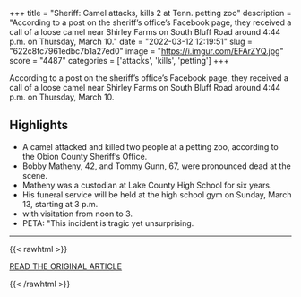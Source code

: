+++
title = "Sheriff: Camel attacks, kills 2 at Tenn. petting zoo"
description = "According to a post on the sheriff’s office’s Facebook page, they received a call of a loose camel near Shirley Farms on South Bluff Road around 4:44 p.m. on Thursday, March 10."
date = "2022-03-12 12:19:51"
slug = "622c8fc7961edbc7b1a27ed0"
image = "https://i.imgur.com/EFArZYQ.jpg"
score = "4487"
categories = ['attacks', 'kills', 'petting']
+++

According to a post on the sheriff’s office’s Facebook page, they received a call of a loose camel near Shirley Farms on South Bluff Road around 4:44 p.m. on Thursday, March 10.

## Highlights

- A camel attacked and killed two people at a petting zoo, according to the Obion County Sheriff’s Office.
- Bobby Matheny, 42, and Tommy Gunn, 67, were pronounced dead at the scene.
- Matheny was a custodian at Lake County High School for six years.
- His funeral service will be held at the high school gym on Sunday, March 13, starting at 3 p.m.
- with visitation from noon to 3.
- PETA: "This incident is tragic yet unsurprising.

---

{{< rawhtml >}}
  <p class="article-category">
    <a target="_blank" href="https://www.kfvs12.com/2022/03/11/sheriff-camel-attacks-kills-2-tenn-petting-zoo/">READ THE ORIGINAL ARTICLE</a>
  </p>
{{< /rawhtml >}}
